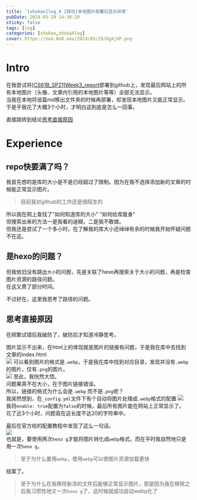 ```yaml
---
title: '[shokax]log_4 [踩坑]本地图片部署后显示异常'
pubDate: 2024-03-29 14:38:29
sticky: false
tags: [log]
categories: [shokax,shokaXlog]
cover: https://ooo.0x0.ooo/2024/03/29/OgXjXP.png
---
```


# Intro
在我尝试将[[CS61B_SP21]Week3_report](https://cypressen.github.io/CS/CS61B/CS61B-SP21-Week3-report)部署到github上，发现最后网站上的所有本地图片（头像、文章内引用的本地图片等等）全部无法显示。  
当我在本地将该篇md移出文件夹的时候再部署，却发现本地图片又能正常显示。  
于是乎我花了大概3个小时，才明白这到底是怎么一回事。  

直接跳转到结论[思考直接原因](#思考直接原因)

# Experience
## repo快要满了吗？
我首先想的是库的大小是不是已经超过了限制。因为在我不选择添加新的文章的时候能正常显示图片。

> 目前我对github的工作还是很陌生的  

所以我在网上查找了"如何知道库的大小" "如何给库瘦身"  
但搜索出来的方法一是我看的迷糊，二是我不敢做。  
但我还是尝试了一个多小时。在了解我的库大小还绰绰有余的时候我开始怀疑问题不在这。

## 是hexo的问题？
但我依旧没有跳出`大小`的问题，先是关联了hexo再搜索关于大小的问题，再是检查图片资源的路径问题。  
在这又费了部分时间。  

不过好在，这里我思考了路径的问题。

## 思考直接原因
在频繁试错后我破防了，破防后才知道冷静思考。

图片显示不出来，在html上的体现就是图片的链接有问题，于是我在库中去找到文章的index.html  
![](/pic/shokax/log_4/1.png)
可以看到图片的格式是`.webp`，于是我在库中找到对应目录，发现并没有`.webp`的图片，仅有`.png`的图片。  
![](/pic/shokax/log_4/2.png)
至此，我恍然大悟。  
问题果真不在大小，在于图片链接错误。  
所以，链接的格式为什么会是`.webp` 而不是`.png`呢？  
我突然想到，在`_config.yml`文件下有个自动将图片处理成`.webp`格式的配置
![](/pic/shokax/log_4/3.png)  
我将`enable: true`配置为`false`的时候，最后所有图片能在网站上正常显示了。  
花了近3个小时，问题竟在这长度不达20的字符串中。  

最后在官方给的配置教程中发现了这么一句话。  
![](/pic/shokax/log_4/4.png)  
也就是，要使用两次`hexo g`才能将图片转化成`webp`格式。而在平时我自然地只是用一次`hexo g`。

>  至于为什么要用`webp`，使用`webp`可以使图片资源加载更快

结案了。

> 至于为什么在我移除新添的文件后能够正常显示图片，那是因为我在移除之后我习惯性地又一次`hexo g`了，这时候就成功自动webp化了